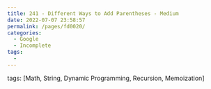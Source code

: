 ```yaml
---
title: 241 - Different Ways to Add Parentheses - Medium
date: 2022-07-07 23:58:57
permalink: /pages/fd0020/
categories:
  - Google
  - Incomplete
tags:
  - 
---
```

tags: [Math, String, Dynamic Programming, Recursion, Memoization]